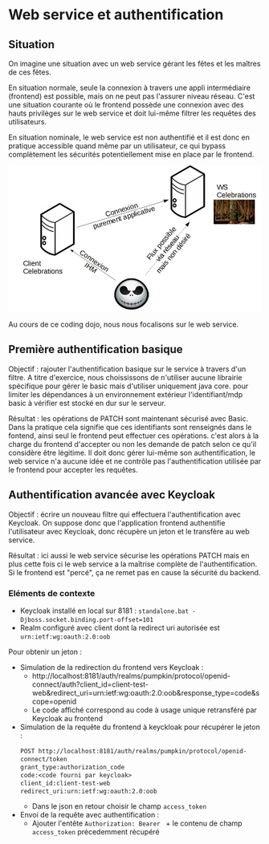 # Web service et authentification

## Situation

On imagine une situation avec un web service gérant les fêtes et les maîtres de ces fêtes.

En situation normale, seule la connexion à travers une appli intermédiaire (frontend) est possible, mais on ne peut pas l'assurer niveau réseau. C'est une situation courante où le frontend possède une connexion avec des hauts privilèges sur le web service et doit lui-même filtrer les requêtes des utilisateurs.

En situation nominale, le web service est non authentifié et il est donc en pratique accessible quand même par un utilisateur, ce qui bypass complètement les sécurités potentiellement mise en place par le frontend.

![archi](https://raw.githubusercontent.com/coding-dojo-sndip/pumpkin-authentication/master/archi.PNG)

Au cours de ce coding dojo, nous nous focalisons sur le web service.

## Première authentification basique

Objectif : rajouter l'authentification basique sur le service à travers d'un filtre. A titre d'exercice, nous choississons de n'utiliser aucune librairie spécifique pour gérer le basic mais d'utiliser uniquement java core. pour limiter les dépendances à un environnement extérieur l'identifiant/mdp basic à vérifier est stocké en dur sur le serveur.

Résultat : les opérations de PATCH sont maintenant sécurisé avec Basic. Dans la pratique cela signifie que ces identifiants sont renseignés dans le fontend, ainsi seul le frontend peut effectuer ces opérations. c'est alors à la charge du frontend d'accepter ou non les demande de patch selon ce qu'il considère être légitime. Il doit donc gérer lui-même son authentification, le web service n'a aucune idée et ne contrôle pas l'authentification utilisée par le frontend pour accepter les requêtes.

## Authentification avancée avec Keycloak

Objectif : écrire un nouveau filtre qui effectuera l'authentification avec Keycloak. On suppose donc que l'application frontend authentifie l'utilisateur avec Keycloak, donc récupère un jeton et le transfère au web service.

Résultat : ici aussi le web service sécurise les opérations PATCH mais en plus cette fois ci le web service a la maîtrise complète de l'authentification. Si le frontend est "percé", ça ne remet pas en cause la sécurité du backend.

### Eléments de contexte

- Keycloak installé en local sur 8181  : `standalone.bat -Djboss.socket.binding.port-offset=101`
- Realm configuré avec client dont la redirect uri autorisée est `urn:ietf:wg:oauth:2.0:oob`

Pour obtenir un jeton :
- Simulation de la redirection du frontend vers Keycloak :
  - http://localhost:8181/auth/realms/pumpkin/protocol/openid-connect/auth?client_id=client-test-web&redirect_uri=urn:ietf:wg:oauth:2.0:oob&response_type=code&scope=openid
  - Le code affiché correspond au code à usage unique retransféré par Keycloak au frontend
- Simulation de la requête du frontend à keyckloak pour récupérer le jeton :
  ```
  POST http://localhost:8181/auth/realms/pumpkin/protocol/openid-connect/token
  grant_type:authorization_code
  code:<code fourni par keycloak>
  client_id:client-test-web
  redirect_uri:urn:ietf:wg:oauth:2.0:oob
  ```
  - Dans le json en retour choisir le champ `access_token`
- Envoi de la requête avec authentification :
  - Ajouter l'entête `Authorization: Bearer ` + le contenu de champ `access_token` précedemment récupéré
